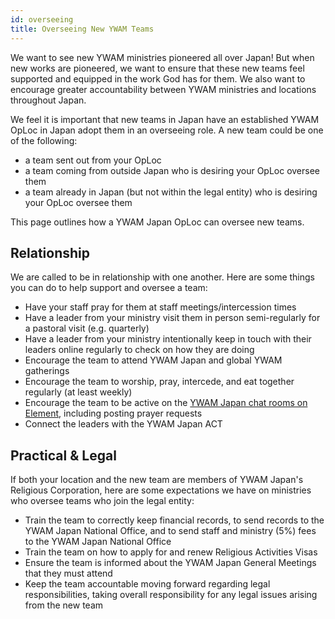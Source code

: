 ```yaml
---
id: overseeing
title: Overseeing New YWAM Teams
---
```


We want to see new YWAM ministries pioneered all over Japan! But when new works are pioneered, we want to ensure that these new teams feel supported and equipped in the work God has for them. We also want to encourage greater accountability between YWAM ministries and locations throughout Japan.

We feel it is important that new teams in Japan have an established YWAM OpLoc in Japan adopt them in an overseeing role. A new team could be one of the following:

- a team sent out from your OpLoc
- a team coming from outside Japan who is desiring your OpLoc oversee them
- a team already in Japan (but not within the legal entity) who is desiring your OpLoc oversee them

This page outlines how a YWAM Japan OpLoc can oversee new teams.


## Relationship

We are called to be in relationship with one another. Here are some things you can do to help support and oversee a team:

- Have your staff pray for them at staff meetings/intercession times
- Have a leader from your ministry visit them in person semi-regularly for a pastoral visit (e.g. quarterly)
- Have a leader from your ministry intentionally keep in touch with their leaders online regularly to check on how they are doing
- Encourage the team to attend YWAM Japan and global YWAM gatherings
- Encourage the team to worship, pray, intercede, and eat together regularly (at least weekly)
- Encourage the team to be active on the [YWAM Japan chat rooms on Element](../staff/communication.md), including posting prayer requests
- Connect the leaders with the YWAM Japan ACT

## Practical & Legal

If both your location and the new team are members of YWAM Japan's Religious Corporation, here are some expectations we have on ministries who oversee teams who join the legal entity:

- Train the team to correctly keep financial records, to send records to the YWAM Japan National Office, and to send staff and ministry (5%) fees to the YWAM Japan National Office
- Train the team on how to apply for and renew Religious Activities Visas
- Ensure the team is informed about the YWAM Japan General Meetings that they must attend
- Keep the team accountable moving forward regarding legal responsibilities, taking overall responsibility for any legal issues arising from the new team
